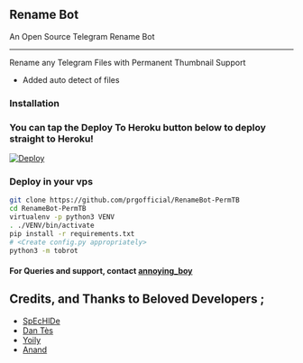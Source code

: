 ## Rename Bot 

An Open Source Telegram Rename Bot

---
Rename any Telegram Files with Permanent Thumbnail Support

* Added auto detect of files


### Installation


### You can tap the Deploy To Heroku button below to deploy straight to Heroku!
[![Deploy](https://www.herokucdn.com/deploy/button.svg)](https://heroku.com/deploy?template=https://github.com/Regarduser/renamebot-ex1)

### Deploy in your vps
```sh
git clone https://github.com/prgofficial/RenameBot-PermTB
cd RenameBot-PermTB
virtualenv -p python3 VENV
. ./VENV/bin/activate
pip install -r requirements.txt
# <Create config.py appropriately>
python3 -m tobrot
```


#### For Queries and support, contact [annoying_boy](https://telegram.dog/annoying_boy)

## Credits, and Thanks to Beloved Developers ;

* [SpEcHlDe](https://telegram.dog/RipperNo1)
* [Dan Tès](https://telegram.dog/bjsodha)
* [Yoily](https://telegram.dog/annoying_boy)
* [Anand](https://telegram.dog/Telly_botz)
